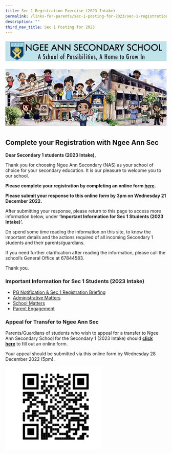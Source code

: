 ```yaml
---
title: Sec 1 Registration Exercise (2023 Intake)
permalink: /links-for-parents/sec-1-posting-for-2023/sec-1-registration-exercise-2023-intake/
description: ""
third_nav_title: Sec 1 Posting for 2023
---
```

![](/images/Sec1RegA.jpg)

## Complete your Registration with Ngee Ann Sec

**Dear Secondary 1 students (2023 Intake),**  

Thank you for choosing Ngee Ann Secondary (NAS) as your school of choice for your secondary education. It is our pleasure to welcome you to our school.

**Please complete your registration by completing an online form [here](https://form.gov.sg/6396b9b5a9cafc00118ec5b0).**

**Please submit your response to this online form by 3pm on Wednesday 21 December 2022.**

After submitting your response, please return to this page to access more information below, under **‘Important Information for Sec 1 Students (2023 Intake)’.**

Do spend some time reading the information on this site, to know the important details and the actions required of all incoming Secondary 1 students and their parents/guardians.

If you need further clarification after reading the information, please call the school’s General Office at 67844583.

Thank you.

### Important Information for Sec 1 Students (2023 Intake)

* [PG Notification & Sec 1 Registration Briefing](/links-for-parents/sec-1-posting-for-2023/pg-notifications-n-sec-1-registration-briefing)
* [Administrative Matters](/links-for-parents/sec-1-posting-for-2023/administrative-matters)
* [School Matters](/links-for-parents/sec-1-posting-for-2023/school-matters)
* [Parent Engagement](/links-for-parents/sec-1-posting-for-2023/parent-engagement)

### Appeal for Transfer to Ngee Ann Sec

Parents/Guardians of students who wish to appeal for a transfer to Ngee Ann Secondary School for the Secondary 1 (2023 Intake) should **[click here](https://form.gov.sg/#!/5fc879e38bdc81001188fe82)** to fill out an online form.

Your appeal should be submitted via this online form by Wednesday 28 December 2022 (5pm).

<img src="/images/AppealQR.png" 
     style="width:60%">